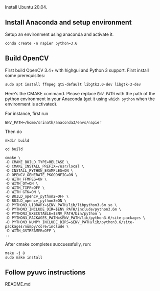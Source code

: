 Install Ubuntu 20.04.

## Install Anaconda and setup environment

Setup an environment using anaconda and activate it.

`conda create -n napier python=3.6`

## Build OpenCV

First build OpenCV 3.4+ with highgui and Python 3 support. First install some prerequisites:

`sudo apt install ffmpeg qt5-default libgtk2.0-dev libgtk-3-dev`

Here's the CMAKE command. Please replace `ENV_PATH` with the path of the python environment in your Anaconda (get it using `which python` when the environment is activated).

For instance, first run

`ENV_PATH=/home/srinath/anaconda3/envs/napier`

Then do

```
mkdir build

cd build

cmake \
-D CMAKE_BUILD_TYPE=RELEASE \
-D CMAKE_INSTALL_PREFIX=/usr/local \
-D INSTALL_PYTHON_EXAMPLES=ON \
-D OPENCV_GENERATE_PKGCONFIG=ON \
-D WITH_FFMPEG=ON \
-D WITH_QT=ON \
-D WITH_TIFF=OFF \
-D WITH_GTK=ON \
-D BUILD_opencv_python2=OFF \
-D BUILD_opencv_python3=ON \
-D PYTHON3_LIBRARY=$ENV_PATH/lib/libpython3.6m.so \
-D PYTHON3_INCLUDE_DIR=$ENV_PATH/include/python3.6m \
-D PYTHON3_EXECUTABLE=$ENV_PATH/bin/python \
-D PYTHON3_PACKAGES_PATH=$ENV_PATH/lib/python3.6/site-packages \
-D PYTHON3_NUMPY_INCLUDE_DIRS=$ENV_PATH/lib/python3.6/site-packages/numpy/core/include \
-D WITH_GSTREAMER=OFF \
..
```

After cmake completes succuessfully, run:

```
make -j 8
sudo make install
```

## Follow pyuvc instructions

README.md

